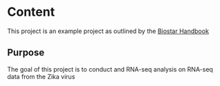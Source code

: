 # Content
This project is an example project as outlined by the [Biostar Handbook](https://www.biostarhandbook.com)

## Purpose
The goal of this project is to conduct and RNA-seq analysis on RNA-seq data from the Zika virus 
